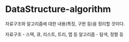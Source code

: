 # DataStructure-algorithm
자료구조와 알고리즘에 대한 내용(특징, 구현 등)을 정리할 것이다.

자료구조 - 스택, 큐, 리스트, 트리, 맵 등
알고리즘 - 탐색, 정렬 등
